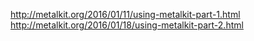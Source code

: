 http://metalkit.org/2016/01/11/using-metalkit-part-1.html
http://metalkit.org/2016/01/18/using-metalkit-part-2.html
